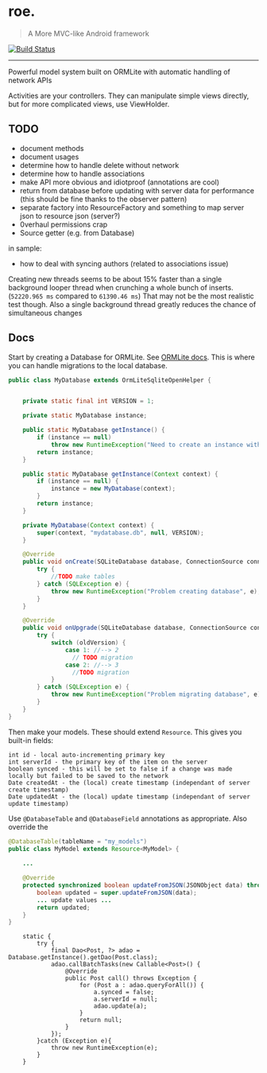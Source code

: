 
# roe.

> A More MVC-like Android framework

[![Build Status](https://travis-ci.org/rabidaudio/roe.svg?branch=master)](https://travis-ci.org/rabidaudio/roe)

----

Powerful model system built on ORMLite with automatic handling of network APIs

Activities are your controllers. They can manipulate simple views directly, but for more complicated views,
use ViewHolder. 


## TODO

- document methods
- document usages
- determine how to handle delete without network
- determine how to handle associations
- make API more obvious and idiotproof (annotations are cool)
- return from database before updating with server data for performance (this should be fine thanks to the observer pattern)
- separate factory into ResourceFactory and something to map server json to resource json (server?)
- 0verhaul permissions crap
- Source getter (e.g. from Database)

in sample:
- how to deal with syncing authors (related to associations issue)

Creating new threads seems to be about 15% faster than a single background looper thread when crunching a whole bunch of inserts. (`52220.965 ms` compared to `61390.46 ms`)
That may not be the most realistic test though. Also a single background thread greatly reduces the chance of simultaneous changes 


## Docs

Start by creating a Database for ORMLite. See [ORMLite docs](). This is where you can handle migrations to the local database.

```java
public class MyDatabase extends OrmLiteSqliteOpenHelper {


    private static final int VERSION = 1;

    private static MyDatabase instance;

    public static MyDatabase getInstance() {
        if (instance == null)
            throw new RuntimeException("Need to create an instance with context first");
        return instance;
    }

    public static MyDatabase getInstance(Context context) {
        if (instance == null) {
            instance = new MyDatabase(context);
        }
        return instance;
    }

    private MyDatabase(Context context) {
        super(context, "mydatabase.db", null, VERSION);
    }

    @Override
    public void onCreate(SQLiteDatabase database, ConnectionSource connectionSource) {
        try {
            //TODO make tables
        } catch (SQLException e) {
            throw new RuntimeException("Problem creating database", e);
        }
    }

    @Override
    public void onUpgrade(SQLiteDatabase database, ConnectionSource connectionSource, int oldVersion, int newVersion) {
        try {
            switch (oldVersion) {
                case 1: //--> 2
                  // TODO migration
                case 2: //--> 3
                  //TODO migration
            }
        } catch (SQLException e) {
            throw new RuntimeException("Problem migrating database", e);
        }
    }
}
```

Then make your models. These should extend `Resource`. This gives you built-in fields:

    int id - local auto-incrementing primary key
    int serverId - the primary key of the item on the server
    boolean synced - this will be set to false if a change was made locally but failed to be saved to the network
    Date createdAt - the (local) create timestamp (independant of server create timestamp)
    Date updatedAt - the (local) update timestamp (independant of server update timestamp)

Use `@DatabaseTable` and `@DatabaseField` annotations as appropriate. Also override the 

```java
@DatabaseTable(tableName = "my_models")
public class MyModel extends Resource<MyModel> {
    
    ...

    @Override
    protected synchronized boolean updateFromJSON(JSONObject data) throws JSONException {
        boolean updated = super.updateFromJSON(data);
        ... update values ...
        return updated;
    }
}
```


```
    static {
        try {
            final Dao<Post, ?> adao = Database.getInstance().getDao(Post.class);
            adao.callBatchTasks(new Callable<Post>() {
                @Override
                public Post call() throws Exception {
                    for (Post a : adao.queryForAll()) {
                        a.synced = false;
                        a.serverId = null;
                        adao.update(a);
                    }
                    return null;
                }
            });
        }catch (Exception e){
            throw new RuntimeException(e);
        }
    }
```